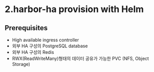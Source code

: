 # 2.harbor-ha provision with Helm

## Prerequisites
- High available ingress controller
- 외부 HA 구성의 PostgreSQL database
- 외부 HA 구성의 Redis
- RWX(ReadWriteMany)형태의 데이터 공유가 가능한 PVC (NFS, Object Storage)
